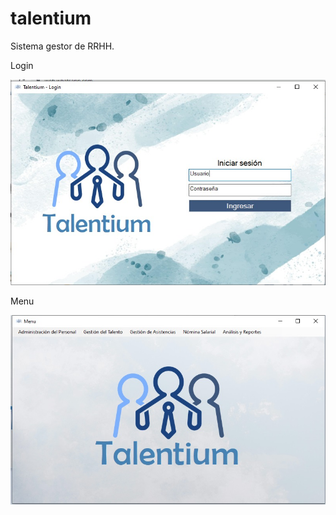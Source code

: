 # talentium
Sistema gestor de RRHH.

Login

![Vista del login](login.jpeg)

Menu

![Vista del Menu](menu.jpeg)
